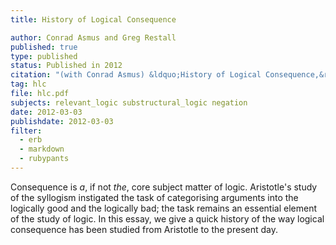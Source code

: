 ```yaml
---
title: History of Logical Consequence 

author: Conrad Asmus and Greg Restall
published: true
type: published
status: Published in 2012
citation: "(with Conrad Asmus) &ldquo;History of Logical Consequence,&rdquo; pages 11&ndash;62 in Volume 11 of the  <em>The Handbook of the History of Logic</em>, Dov Gabbay, Francis Jeffry Pelletier and John Woods (editors), North-Holland 2012."
tag: hlc
file: hlc.pdf
subjects: relevant_logic substructural_logic negation 
date: 2012-03-03
publishdate: 2012-03-03
filter:
  - erb
  - markdown
  - rubypants
---
```

Consequence is *a*, if not *the*, core subject matter of logic. Aristotle's study of the syllogism instigated the task of categorising arguments into the logically good and the logically bad; the task remains an essential element of the study of logic. In this essay, we give a quick history of the way logical consequence has been studied from Aristotle to the present day.